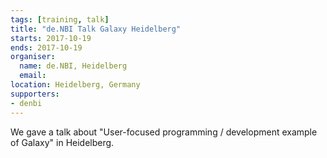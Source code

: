```yaml
---
tags: [training, talk]
title: "de.NBI Talk Galaxy Heidelberg"
starts: 2017-10-19
ends: 2017-10-19
organiser:
  name: de.NBI, Heidelberg
  email: 
location: Heidelberg, Germany
supporters:
- denbi
---
```


We gave a talk about "User-focused programming / development example of Galaxy" in Heidelberg.
